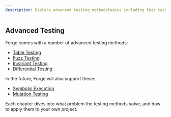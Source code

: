 ```yaml
---
description: Explore advanced testing methodologies including fuzz testing, invariant testing, and differential testing with Forge.
---
```


## Advanced Testing

Forge comes with a number of advanced testing methods:

- [Table Testing](/forge/advanced-testing/table-testing)
- [Fuzz Testing](/forge/advanced-testing/fuzz-testing)
- [Invariant Testing](/forge/advanced-testing/invariant-testing)
- [Differential Testing](/forge/advanced-testing/differential-ffi-testing)

In the future, Forge will also support these:

- [Symbolic Execution](#)
- [Mutation Testing](#)

Each chapter dives into what problem the testing methods solve, and how to apply them to your own project.
